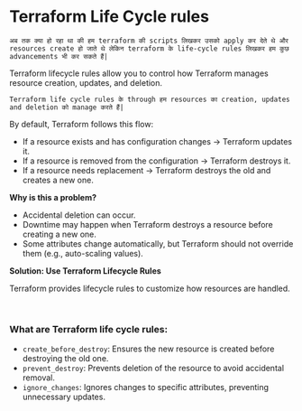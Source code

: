 # Terraform Life Cycle rules

```अब तक क्या हो रहा था की हम terraform की scripts लिखकर उसको apply कर देते थे और resources create हो जाते थे लेकिन terraform के life-cycle rules लिखकर हम कुछ advancements भी कर सकते हैं|```

Terraform lifecycle rules allow you to control how Terraform manages resource creation, updates, and deletion.

```Terraform life cycle rules के through हम resources का creation, updates and deletion को manage करते हैं|```

By default, Terraform follows this flow:

- If a resource exists and has configuration changes → Terraform updates it.
- If a resource is removed from the configuration → Terraform destroys it.
- If a resource needs replacement → Terraform destroys the old and creates a new one.

**Why is this a problem?**

- Accidental deletion can occur.
- Downtime may happen when Terraform destroys a resource before creating a new one.
- Some attributes change automatically, but Terraform should not override them (e.g., auto-scaling values).

**Solution: Use Terraform Lifecycle Rules**

Terraform provides lifecycle rules to customize how resources are handled.


<br>

### What are Terraform life cycle rules:

- ```create_before_destroy```: Ensures the new resource is created before destroying the old one.
- ```prevent_destroy```: Prevents deletion of the resource to avoid accidental removal.
- ```ignore_changes```: Ignores changes to specific attributes, preventing unnecessary updates.


